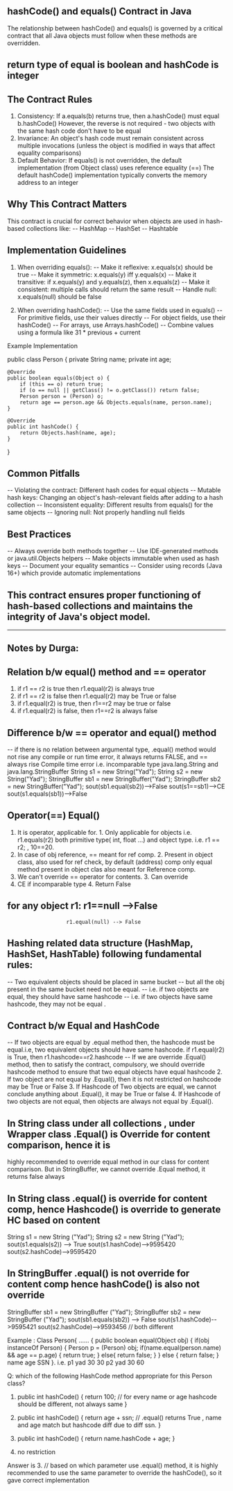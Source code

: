## hashCode() and equals() Contract in Java
   The relationship between hashCode() and equals() is governed by a critical contract that all Java objects must follow 
   when these methods are overridden.

## return type of equal is boolean and hashCode is integer
## The Contract Rules

1. Consistency:
   If a.equals(b) returns true, then a.hashCode() must equal b.hashCode()
   However, the reverse is not required - two objects with the same hash code don't have to be equal
2. Invariance:
   An object's hash code must remain consistent across multiple invocations (unless the object is modified in ways that 
   affect equality comparisons)
3. Default Behavior:
   If equals() is not overridden, the default implementation (from Object class) uses reference equality (==)
   The default hashCode() implementation typically converts the memory address to an integer

## Why This Contract Matters
   This contract is crucial for correct behavior when objects are used in hash-based collections like:
-- HashMap
-- HashSet
-- Hashtable

## Implementation Guidelines

1. When overriding equals():
-- Make it reflexive: x.equals(x) should be true
-- Make it symmetric: x.equals(y) iff y.equals(x)
-- Make it transitive: if x.equals(y) and y.equals(z), then x.equals(z)
-- Make it consistent: multiple calls should return the same result
-- Handle null: x.equals(null) should be false

2. When overriding hashCode():
-- Use the same fields used in equals()
-- For primitive fields, use their values directly
-- For object fields, use their hashCode()
-- For arrays, use Arrays.hashCode()
-- Combine values using a formula like 31 * previous + current

Example Implementation

public class Person {
private String name;
private int age;

    @Override
    public boolean equals(Object o) {
        if (this == o) return true;
        if (o == null || getClass() != o.getClass()) return false;
        Person person = (Person) o;
        return age == person.age && Objects.equals(name, person.name);
    }
    
    @Override
    public int hashCode() {
        return Objects.hash(name, age);
    }
}

## Common Pitfalls

-- Violating the contract: Different hash codes for equal objects
-- Mutable hash keys: Changing an object's hash-relevant fields after adding to a hash collection
-- Inconsistent equality: Different results from equals() for the same objects
-- Ignoring null: Not properly handling null fields

## Best Practices
-- Always override both methods together
-- Use IDE-generated methods or java.util.Objects helpers
-- Make objects immutable when used as hash keys
-- Document your equality semantics
-- Consider using records (Java 16+) which provide automatic implementations
## This contract ensures proper functioning of hash-based collections and maintains the integrity of Java's object model.

------------------------------------------------------------------------------------------------------------------

## Notes by Durga:
## Relation b/w equal() method and == operator
1. if r1 == r2 is true then r1.equal(r2) is always true
2. if r1 == r2 is false then r1.equal(r2) may be True or false
3. if r1.equal(r2) is true, then r1==r2 may be true or false
4. if r1.equal(r2) is false, then r1==r2 is always false

## Difference b/w == operator and equal() method
-- if there is no relation between argumental type, .equal() method would not rise any compile or run time error, it 
   always returns FALSE, and == always rise Compile time error i.e. incomparable type java.lang.String and java.lang.StringBuffer
String s1 = new String("Yad");
String s2 = new String("Yad");
StringBuffer sb1 = new StringBuffer("Yad");
StringBuffer sb2 = new StringBuffer("Yad");
sout(sb1.equal(sb2))-->False
sout(s1==sb1)-->CE
sout(s1.equals(sb1))-->False

## Operator(==)                                             Equal()
1. It is operator, applicable for.                        1. Only applicable for objects i.e. r1.equals(r2) 
   both primitive type( int, float ...)
   and object type. i.e. r1 == r2; , 
   10==20.
2. In case of obj reference, == meant for ref comp.        2. Present in object class, also used for ref check, by default
   (address) comp only                                     equal method present in object clas also meant for Reference comp.
3. We can't override == operator for contents.             3. Can override
4. CE if incomparable type                                 4. Return False

## for any object r1:  r1==null -->False
                       r1.equal(null) --> False
## Hashing related data structure (HashMap, HashSet, HashTable) following fundamental rules:
-- Two equivalent objects should be placed in same bucket
-- but all the obj present in the same bucket need not be equal.
-- i.e. if two objects are equal, they should have same hashcode
-- i.e. if two objects have same hashcode, they may not be equal .

## Contract b/w Equal and HashCode
-- If two objects are equal by .equal method then, the hashcode must be equal.i.e, two equivalent objects should have
   same hashcode. if r1.equal(r2) is True, then r1.hashcode==r2.hashcode
-- If we are override .Equal() method, then to satisfy the contract, compulsory, we should override hashcode method
   to ensure that two equal objects have equal hashcode
2. If two object are not equal by .Equal(), then it is not restricted on hashcode may be True or False
3. If Hashcode of Two objects are equal, we cannot conclude anything about .Equal(), it may be True or false
4. If Hashcode of two objects are not equal, then objects are always not equal by .Equal().

## In String class under all collections , under Wrapper class .Equal() is Override for content comparison, hence it is
   highly recommended to override equal method in our class for content comparison. But in StringBuffer, we cannot override .Equal
   method, it returns false always
   
## In String class .equal() is override for content comp, hence Hashcode() is override to generate HC based on content
 String s1 = new String ("Yad");
 String s2 = new String ("Yad");
 sout(s1.equals(s2)) --> True
 sout(s1.hashCode)-->9595420
 sout(s2.hashCode)-->9595420
 ## In StringBuffer .equal() is not override for content comp hence hashCode() is also not override
StringBuffer sb1 = new StringBuffer ("Yad");
StringBuffer sb2 = new StringBuffer ("Yad");
sout(sb1.equals(sb2)) --> False
sout(s1.hashCode)-->9595421
sout(s2.hashCode)-->9593456 // both different

Example :
Class Person{
          ......
{
  public boolean equal(Object obj)
  {
   if(obj instanceOf Person)
   {
     Person p = (Person) obj;
     if(name.equal(person.name) && age == p.age)
     { return true;
     }
      else{
      return false;
      }
   }
  else
  { return false;
  }                                name   age    SSN
}.                      i.e. p1     yad   30     30
                             p2     yad   30     60

Q: which of the following HashCode method appropriate for this Person class?
1. public int hashCode()
{ return 100; // for every name or age hashcode should be different, not always same
}

2. public int hashCode()
{ return age + ssn;  // .equal() returns True , name and age match but hashcode diff due to diff ssn.
}

3. public int hashCode()
{ return name.hashCode + age;
}

4. no restriction

Answer is 3. // based on which parameter use .equal() method, it is highly recommended to use the same parameter
                to override the hashCode(), so it gave correct implementation



  